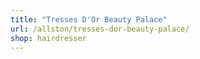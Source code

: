 ```yaml
---
title: "Tresses D'Or Beauty Palace"
url: /allston/tresses-dor-beauty-palace/
shop: hairdresser
---
```

